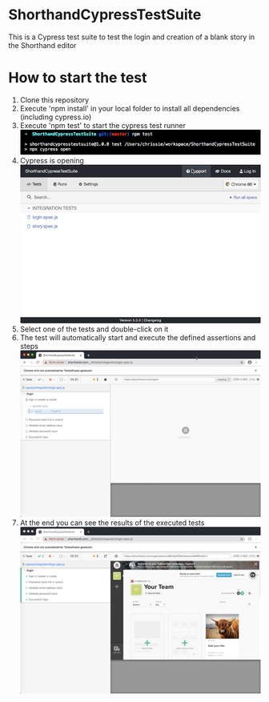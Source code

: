 # ShorthandCypressTestSuite
This is a Cypress test suite to test the login and creation of a blank story in the Shorthand editor


# How to start the test

1. Clone this repository 
2. Execute 'npm install' in your local folder to install all dependencies (including cypress.io)
3. Execute 'npm test' to start the cypress test runner
![npm test](NpmTest.jpg)
4. Cypress is opening  
![Cypress](TestRunnerOpen.jpg)
5. Select one of the tests and double-click on it
6. The test will automatically start and execute the defined assertions and steps
![Browser opens](TestStarts.jpg)
7. At the end you can see the results of the executed tests
![Test is successful](TestSuccessful.jpg)
